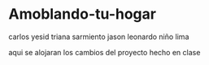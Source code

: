 # Amoblando-tu-hogar

carlos yesid triana sarmiento
jason leonardo niño lima

aqui se alojaran los cambios del proyecto hecho en clase
